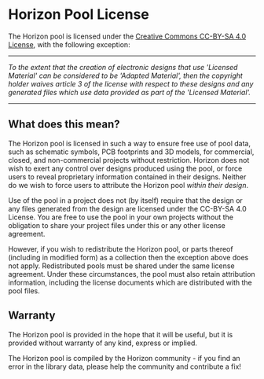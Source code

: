 # Horizon Pool License

The Horizon pool is licensed under the [Creative Commons CC-BY-SA 4.0 License](https://creativecommons.org/licenses/by-sa/4.0/legalcode), with the following exception:

---------

_To the extent that the creation of electronic designs that use 'Licensed Material' can be considered to be 'Adapted Material', then the copyright holder waives article 3 of the license with respect to these designs and any generated files which use data provided as part of the 'Licensed Material'._

---------

## What does this mean?

The Horizon pool is licensed in such a way to ensure free use of pool data, such as schematic symbols, PCB footprints and 3D models, for commercial, closed, and non-commercial projects without restriction. Horizon does not wish to exert any control over designs produced using the pool, or force users to reveal proprietary information contained in their designs. Neither do we wish to force users to attribute the Horizon pool _within their design_.

Use of the pool in a project does not (by itself) require that the design or any files generated from the design are licensed under the CC-BY-SA 4.0 License. You are free to use the pool in your own projects without the obligation to share your project files under this or any other license agreement.

However, if you wish to redistribute the Horizon pool, or parts thereof (including in modified form) as a collection then the exception above does not apply. Redistributed pools must be shared under the same license agreement. Under these circumstances, the pool must also retain attribution information, including the license documents which are distributed with the pool files.

## Warranty

The Horizon pool is provided in the hope that it will be useful, but it is provided without warranty of any kind, express or implied.

The Horizon pool is compiled by the Horizon community - if you find an error in the library data, please help the community and contribute a fix!
